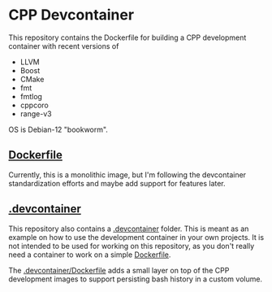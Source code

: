 # CPP Devcontainer

This repository contains the Dockerfile for building a CPP development container with recent versions of

* LLVM
* Boost
* CMake
* fmt
* fmtlog
* cppcoro
* range-v3

OS is Debian-12 "bookworm".


## [Dockerfile](Dockerfile)

Currently, this is a monolithic image, but I'm following the devcontainer standardization efforts and maybe add support for features later.
## [.devcontainer](.devcontainer)

This repository also contains a [.devcontainer](.devcontainer) folder. This is meant as an example on how to use the development container in your own projects. It is not intended to be used for working on this repository, as you don't really need a container to work on a simple [Dockerfile](Dockerfile).

The [.devcontainer/Dockerfile](.devcontainer/Dockerfile) adds a small layer on top of the CPP development images to support persisting bash history in a custom volume.